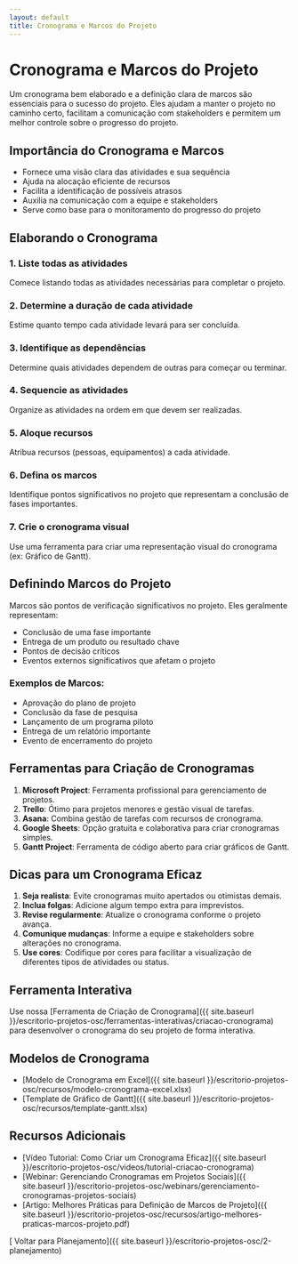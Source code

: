 ```yaml
---
layout: default
title: Cronograma e Marcos do Projeto
---
```


# <i class="fas fa-calendar-alt"></i> Cronograma e Marcos do Projeto

Um cronograma bem elaborado e a definição clara de marcos são essenciais para o sucesso do projeto. Eles ajudam a manter o projeto no caminho certo, facilitam a comunicação com stakeholders e permitem um melhor controle sobre o progresso do projeto.

## Importância do Cronograma e Marcos

- Fornece uma visão clara das atividades e sua sequência
- Ajuda na alocação eficiente de recursos
- Facilita a identificação de possíveis atrasos
- Auxilia na comunicação com a equipe e stakeholders
- Serve como base para o monitoramento do progresso do projeto

## Elaborando o Cronograma

### 1. Liste todas as atividades
Comece listando todas as atividades necessárias para completar o projeto.

### 2. Determine a duração de cada atividade
Estime quanto tempo cada atividade levará para ser concluída.

### 3. Identifique as dependências
Determine quais atividades dependem de outras para começar ou terminar.

### 4. Sequencie as atividades
Organize as atividades na ordem em que devem ser realizadas.

### 5. Aloque recursos
Atribua recursos (pessoas, equipamentos) a cada atividade.

### 6. Defina os marcos
Identifique pontos significativos no projeto que representam a conclusão de fases importantes.

### 7. Crie o cronograma visual
Use uma ferramenta para criar uma representação visual do cronograma (ex: Gráfico de Gantt).

## Definindo Marcos do Projeto

Marcos são pontos de verificação significativos no projeto. Eles geralmente representam:

- Conclusão de uma fase importante
- Entrega de um produto ou resultado chave
- Pontos de decisão críticos
- Eventos externos significativos que afetam o projeto

### Exemplos de Marcos:
- Aprovação do plano de projeto
- Conclusão da fase de pesquisa
- Lançamento de um programa piloto
- Entrega de um relatório importante
- Evento de encerramento do projeto

## Ferramentas para Criação de Cronogramas

1. **Microsoft Project**: Ferramenta profissional para gerenciamento de projetos.
2. **Trello**: Ótimo para projetos menores e gestão visual de tarefas.
3. **Asana**: Combina gestão de tarefas com recursos de cronograma.
4. **Google Sheets**: Opção gratuita e colaborativa para criar cronogramas simples.
5. **Gantt Project**: Ferramenta de código aberto para criar gráficos de Gantt.

## Dicas para um Cronograma Eficaz

1. **Seja realista**: Evite cronogramas muito apertados ou otimistas demais.
2. **Inclua folgas**: Adicione algum tempo extra para imprevistos.
3. **Revise regularmente**: Atualize o cronograma conforme o projeto avança.
4. **Comunique mudanças**: Informe a equipe e stakeholders sobre alterações no cronograma.
5. **Use cores**: Codifique por cores para facilitar a visualização de diferentes tipos de atividades ou status.

## Ferramenta Interativa

Use nossa [Ferramenta de Criação de Cronograma]({{ site.baseurl }}/escritorio-projetos-osc/ferramentas-interativas/criacao-cronograma) para desenvolver o cronograma do seu projeto de forma interativa.

## Modelos de Cronograma

- [Modelo de Cronograma em Excel]({{ site.baseurl }}/escritorio-projetos-osc/recursos/modelo-cronograma-excel.xlsx)
- [Template de Gráfico de Gantt]({{ site.baseurl }}/escritorio-projetos-osc/recursos/template-gantt.xlsx)

## Recursos Adicionais

- [Vídeo Tutorial: Como Criar um Cronograma Eficaz]({{ site.baseurl }}/escritorio-projetos-osc/videos/tutorial-criacao-cronograma)
- [Webinar: Gerenciando Cronogramas em Projetos Sociais]({{ site.baseurl }}/escritorio-projetos-osc/webinars/gerenciamento-cronogramas-projetos-sociais)
- [Artigo: Melhores Práticas para Definição de Marcos de Projeto]({{ site.baseurl }}/escritorio-projetos-osc/recursos/artigo-melhores-praticas-marcos-projeto.pdf)

[<i class="fas fa-arrow-left"></i> Voltar para Planejamento]({{ site.baseurl }}/escritorio-projetos-osc/2-planejamento)
